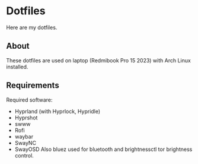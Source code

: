 # Dotfiles
Here are my dotfiles.

## About
These dotfiles are used on laptop (Redmibook Pro 15 2023) with Arch Linux installed.

## Requirements
Required software:
- Hyprland (with Hyprlock, Hypridle)
- Hyprshot
- swww
- Rofi
- waybar
- SwayNC
- SwayOSD
Also bluez used for bluetooth and brightnessctl tor brightness control.